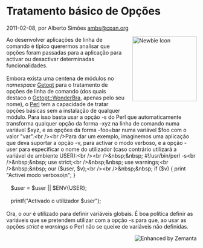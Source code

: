 
# Tratamento básico de Opções

 2011-02-08, por Alberto Simões <ambs@cpan.org>

<img alt="Newbie Icon" src="%%BASE_URI%%imgs/babycammel.png" class="mt-image-right" style="float: right; margin: 0pt 0pt 20px 20px;" height="171" width="170" /> <div>Ao desenvolver aplicações de linha de comando é típico querermos analisar que opções foram passadas para a aplicação para activar ou desactivar determinadas funcionalidades.<br /><br />Embora exista uma centena de módulos no <i>namespace</i> <a href="http://search.cpan.org/search?query=GetOpt&amp;mode=all">Getopt</a> para o tratamento de opções de linha de comando (dos quais destaco o <a href="http://search.cpan.org/dist/Getopt-WonderBra/">Getopt::WonderBra</a>, apenas pelo seu nome), o <a class="zem_slink" href="http://www.perl.org/" title="Perl" rel="homepage">Perl</a> tem a capacidade de tratar opções básicas sem a instalação de qualquer módulo. Para isso basta usar a opção -s do Perl que automaticamente transforma qualquer opção da forma -xyz na linha de comando numa variável $xyz, e as opções da forma -foo=bar numa variável $foo com o valor "var".<br /><br />Para dar um exemplo, imaginemos uma aplicação que deva suportar a opção -v, para activar o modo verboso, e a opção -user para especificar o nome do utilizador (caso contrário utilizará a variável de ambiente USER):<br /><br />&nbsp;&nbsp; #!/usr/bin/perl -s<br />&nbsp;&nbsp; use strict;<br />&nbsp;&nbsp; use warnings;<br />&nbsp;&nbsp; our ($user, $v);<br /><br />&nbsp;&nbsp; if ($v) { print "Activei modo verboso\n"; }<br /><br />&nbsp;&nbsp; $user = $user || $ENV{USER};<br /><br />&nbsp;&nbsp; printf("Activado o utilizador $user");<br /><br />Ora, o <i>our</i> é utilizado para definir variáveis globais. É boa política definir as variáveis que se pretendem utilizar com a opção -s para que, ao usar as opções <i>strict </i>e <i>warnings</i> o Perl não se queixe de variáveis não definidas. <br /></div>

<div style="margin-top: 10px; height: 15px;" class="zemanta-pixie"><a class="zemanta-pixie-a" href="http://www.zemanta.com/" title="Enhanced by Zemanta"><img style="border: medium none; float: right;" class="zemanta-pixie-img" src="http://img.zemanta.com/zemified_e.png?x-id=4a985618-313c-4d77-a8d0-8ac1c12da0d9" alt="Enhanced by Zemanta" /></a></div>

